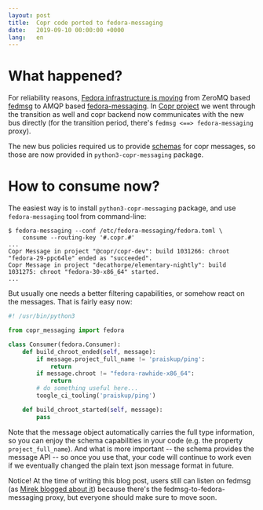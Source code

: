 ```yaml
---
layout: post
title:  Copr code ported to fedora-messaging
date:   2019-09-10 00:00:00 +0000
lang:   en
---
```


What happened?
==============

For reliability reasons, [Fedora infrastructure is moving][to-fm] from
ZeroMQ based [fedmsg][fedmsg] to AMQP based [fedora-messaging][fm].
In [Copr project][copr] we went through the transition as well and copr backend
now communicates with the new bus directly (for the transition period, there's
`fedmsg <==> fedora-messaging` proxy).

The new bus policies required us to provide [schemas][schemas] for copr
messages, so those are now provided in `python3-copr-messaging` package.


How to consume now?
===================

The easiest way is to install `python3-copr-messaging` package, and use
`fedora-messaging` tool from command-line:

```
$ fedora-messaging --conf /etc/fedora-messaging/fedora.toml \
    consume --routing-key '#.copr.#'
...
Copr Message in project "@copr/copr-dev": build 1031266: chroot "fedora-29-ppc64le" ended as "succeeded".
Copr Message in project "decathorpe/elementary-nightly": build 1031275: chroot "fedora-30-x86_64" started.
...
```

But usually one needs a better filtering capabilities, or somehow react on the
messages.  That is fairly easy now:

```python
#! /usr/bin/python3

from copr_messaging import fedora

class Consumer(fedora.Consumer):
    def build_chroot_ended(self, message):
        if message.project_full_name != 'praiskup/ping':
            return
        if message.chroot != "fedora-rawhide-x86_64":
            return
        # do something useful here...
        toogle_ci_tooling('praiskup/ping')

    def build_chroot_started(self, message):
        pass
```

Note that the message object automatically carries the full type information, so
you can enjoy the schema capabilities in your code (e.g. the property
`project_full_name`).  And what is more important -- the schema provides the
message API -- so once you use that, your code will continue to work even if we
eventually changed the plain text json message format in future.

Notice!  At the time of writing this blog post, users still can listen on fedmsg
(as [Mirek blogged about it][old-blog]) because there's the
fedmsg-to-fedora-messaging proxy, but everyone should make sure to move soon.

[to-fm]: https://communityblog.fedoraproject.org/moving-from-fedmsg-to-fedora-messaging/
[fedmsg]: https://github.com/fedora-infra/fedmsg
[fm]: https://github.com/fedora-infra/fedora-messaging
[copr]: https://pagure.io/copr/copr
[old-blog]: http://miroslav.suchy.cz/blog/archives/2014/03/21/how_to_get_notification_about_your_builds_in_copr/index.html
[schemas]: https://pagure.io/copr/copr/blob/master/f/messaging
